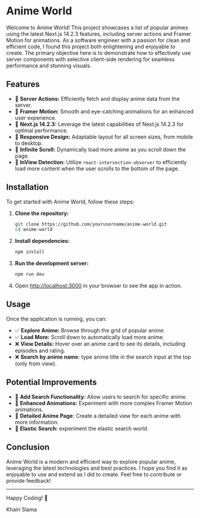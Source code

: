 # Anime World

Welcome to Anime World! This project showcases a list of popular animes using the latest Next.js 14.2.3 features, including server actions and Framer Motion for animations. As a software engineer with a passion for clean and efficient code, I found this project both enlightening and enjoyable to create. The primary objective here is to demonstrate how to effectively use server components with selective client-side rendering for seamless performance and stunning visuals.

## Features

- 📜 **Server Actions:** Efficiently fetch and display anime data from the server.
- 🎨 **Framer Motion:** Smooth and eye-catching animations for an enhanced user experience.
- 💾 **Next.js 14.2.3:** Leverage the latest capabilities of Next.js 14.2.3 for optimal performance.
- 📱 **Responsive Design:** Adaptable layout for all screen sizes, from mobile to desktop.
- 🔄 **Infinite Scroll:** Dynamically load more anime as you scroll down the page.
- 👀 **InView Detection:** Utilize `react-intersection-observer` to efficiently load more content when the user scrolls to the bottom of the page.

## Installation

To get started with Anime World, follow these steps:

1. **Clone the repository:**

   ```sh
   git clone https://github.com/yourusername/anime-world.git
   cd anime-world
   ```

2. **Install dependencies:**

   ```sh
   npm install
   ```

3. **Run the development server:**

   ```sh
   npm run dev
   ```

4. Open [http://localhost:3000](http://localhost:3000) in your browser to see the app in action.

## Usage

Once the application is running, you can:

- ✅ **Explore Anime:** Browse through the grid of popular anime.
- ✅ **Load More:** Scroll down to automatically load more anime.
- ❌ **View Details:** Hover over an anime card to see its details, including episodes and rating.
- ❌ **Search by anime name:** type anime title in the search input at the top (only from view).

## Potential Improvements

- 🤔 **Add Search Functionality:** Allow users to search for specific anime.
- 🤔 **Enhanced Animations:** Experiment with more complex Framer Motion animations.
- 🤔 **Detailed Anime Page:** Create a detailed view for each anime with more information.
- 🤔 **Elastic Search:** experiment the elastic search world.

## Conclusion

Anime World is a modern and efficient way to explore popular anime, leveraging the latest technologies and best practices. I hope you find it as enjoyable to use and extend as I did to create. Feel free to contribute or provide feedback!

---

Happy Coding! 🚀

Khairi Slama
